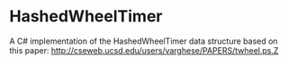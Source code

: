 # HashedWheelTimer
A C# implementation of the HashedWheelTimer data structure based on this paper: http://cseweb.ucsd.edu/users/varghese/PAPERS/twheel.ps.Z
